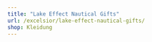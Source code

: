 ```yaml
---
title: "Lake Effect Nautical Gifts"
url: /excelsior/lake-effect-nautical-gifts/
shop: Kleidung
---
```

